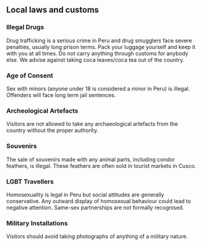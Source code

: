 ## Local laws and customs

### **Illegal Drugs**

Drug trafficking is a serious crime in Peru and drug smugglers face severe penalties, usually long prison terms. Pack your luggage yourself and keep it with you at all times. Do not carry anything through customs for anybody else. We advise against taking coca leaves/coca tea out of the country.

### **Age of Consent**

Sex with minors (anyone under 18 is considered a minor in Peru) is illegal. Offenders will face long term jail sentences.

### **Archeological Artefacts**

Visitors are not allowed to take any archaeological artefacts from the country without the proper authority.

### **Souvenirs**

The sale of souvenirs made with any animal parts, including condor feathers, is illegal. These feathers are often sold in tourist markets in Cusco.

### **LGBT Travellers**

Homosexuality is legal in Peru but social attitudes are generally conservative. Any outward display of homosexual behaviour could lead to negative attention. Same-sex partnerships are not formally recognised.

### **Military Installations**

Visitors should avoid taking photographs of anything of a military nature.